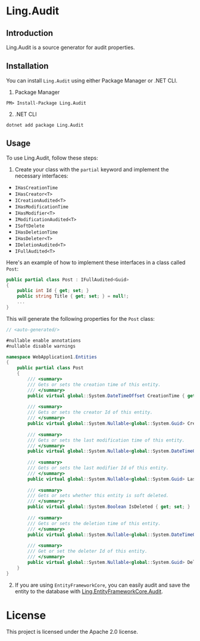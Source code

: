 # Ling.Audit


## Introduction

Ling.Audit is a source generator for audit properties.


## Installation

You can install `Ling.Audit` using either Package Manager or .NET CLI.

1. Package Manager
```
PM> Install-Package Ling.Audit
```

2. .NET CLI
```
dotnet add package Ling.Audit
```


## Usage

To use Ling.Audit, follow these steps:

1. Create your class with the `partial` keyword and implement the necessary interfaces:
- `IHasCreationTime`
- `IHasCreator<T>`
- `ICreationAudited<T>`
- `IHasModificationTime`
- `IHasModifier<T>`
- `IModificationAudited<T>`
- `ISoftDelete`
- `IHasDeletionTime`
- `IHasDeleter<T>`
- `IDeletionAudited<T>`
- `IFullAudited<T>`

Here's an example of how to implement these interfaces in a class called `Post`:

```csharp
public partial class Post : IFullAudited<Guid>
{
	public int Id { get; set; }
	public string Title { get; set; } = null!;
	...
}
```

This will generate the following properties for the `Post` class:

```csharp
// <auto-generated/>

#nullable enable annotations
#nullable disable warnings

namespace WebApplication1.Entities
{
    public partial class Post
    {
        /// <summary>
        /// Gets or sets the creation time of this entity.
        /// </summary>
        public virtual global::System.DateTimeOffset CreationTime { get; set; }
    
        /// <summary>
        /// Gets or sets the creator Id of this entity.
        /// </summary>
        public virtual global::System.Nullable<global::System.Guid> CreatorId { get; set; }
    
        /// <summary>
        /// Gets or sets the last modification time of this entity.
        /// </summary>
        public virtual global::System.Nullable<global::System.DateTimeOffset> LastModificationTime { get; set; }
    
        /// <summary>
        /// Gets or sets the last modifier Id of this entity.
        /// </summary>
        public virtual global::System.Nullable<global::System.Guid> LastModifierId { get; set; }
    
        /// <summary>
        /// Gets or sets whether this entity is soft deleted.
        /// </summary>
        public virtual global::System.Boolean IsDeleted { get; set; }
    
        /// <summary>
        /// Gets or sets the deletion time of this entity.
        /// </summary>
        public virtual global::System.Nullable<global::System.DateTimeOffset> DeletionTime { get; set; }
    
        /// <summary>
        /// Get or set the deleter Id of this entity.
        /// </summary>
        public virtual global::System.Nullable<global::System.Guid> DeleterId { get; set; }
    }
}
```

2. If you are using `EntityFrameworkCore`, you can easily audit and save the entity to the database with [Ling.EntityFrameworkCore.Audit](https://www.nuget.org/packages/Ling.EntityFrameworkCore.Audit).


# License

This project is licensed under the Apache 2.0 license.
